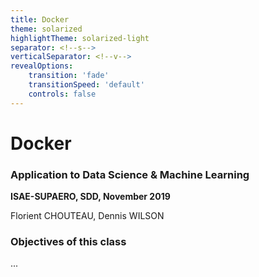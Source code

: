 ```yaml
---
title: Docker
theme: solarized
highlightTheme: solarized-light
separator: <!--s-->
verticalSeparator: <!--v-->
revealOptions:
    transition: 'fade'
    transitionSpeed: 'default'
    controls: false
---
```


# Docker
### Application to Data Science & Machine Learning

**ISAE-SUPAERO, SDD, November 2019**

Florient CHOUTEAU, Dennis WILSON

<!--v-->

### Objectives of this class

...


